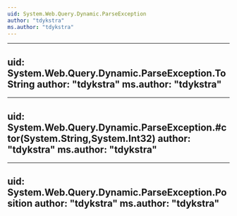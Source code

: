 ```yaml
---
uid: System.Web.Query.Dynamic.ParseException
author: "tdykstra"
ms.author: "tdykstra"
---
```


---
uid: System.Web.Query.Dynamic.ParseException.ToString
author: "tdykstra"
ms.author: "tdykstra"
---

---
uid: System.Web.Query.Dynamic.ParseException.#ctor(System.String,System.Int32)
author: "tdykstra"
ms.author: "tdykstra"
---

---
uid: System.Web.Query.Dynamic.ParseException.Position
author: "tdykstra"
ms.author: "tdykstra"
---
